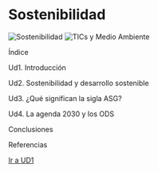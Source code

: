 # Sostenibilidad
![Sostenibilidad](https://img.shields.io/badge/Sostenibilidad-%E2%9C%A8%20EcoFriendly-green)
![TICs y Medio Ambiente](https://img.shields.io/badge/TICs%20y%20Medio%20Ambiente-%F0%9F%8C%8D%20Verde-blue)

Índice

Ud1. Introducción 

Ud2. Sostenibilidad y desarrollo sostenible

Ud3. ¿Qué significan la sigla ASG?

Ud4. La agenda 2030 y los ODS

Conclusiones

Referencias

[Ir a UD1](UD1.md)
